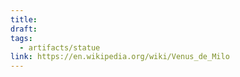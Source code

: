 ```yaml
---
title: 
draft: 
tags:
  - artifacts/statue
link: https://en.wikipedia.org/wiki/Venus_de_Milo
---
```

